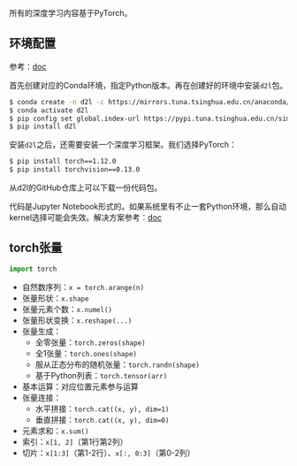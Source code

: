 
所有的深度学习内容基于PyTorch。

## 环境配置

参考：[doc](https://zh-v2.d2l.ai/chapter_installation/index.html#d2l)

首先创建对应的Conda环境，指定Python版本。再在创建好的环境中安装`d2l`包。

```sh
$ conda create -n d2l -c https://mirrors.tuna.tsinghua.edu.cn/anaconda/cloud/conda-forge/ python=3.10.6
$ conda activate d2l
$ pip config set global.index-url https://pypi.tuna.tsinghua.edu.cn/simple
$ pip install d2l
```

安装`d2l`之后，还需要安装一个深度学习框架。我们选择PyTorch：

```sh
$ pip install torch==1.12.0
$ pip install torchvision==0.13.0
```

从d2l的GitHub仓库上可以下载一份代码包。

代码是Jupyter Notebook形式的。如果系统里有不止一套Python环境，那么自动kernel选择可能会失效。解决方案参考：[doc](https://github.com/microsoft/vscode/issues/130946#issuecomment-1899389049)

## torch张量

```python
import torch
```

- 自然数序列：`x = torch.arange(n)`
- 张量形状：`x.shape`
- 张量元素个数：`x.numel()`
- 张量形状变换：`x.reshape(...)`
- 张量生成：
	- 全零张量：`torch.zeros(shape)`
	- 全1张量：`torch.ones(shape)`
	- 服从正态分布的随机张量：`torch.randn(shape)`
	- 基于Python列表：`torch.tensor(arr)`
- 基本运算：对应位置元素参与运算
- 张量连接：
	- 水平拼接：`torch.cat((x, y), dim=1)`
	- 垂直拼接：`torch.cat((x, y), dim=0)`
- 元素求和：`x.sum()`
- 索引：`x[1, 2]`（第1行第2列）
- 切片：`x[1:3]`（第1-2行）、`x[:, 0:3]`（第0-2列）